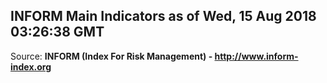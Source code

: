 ## INFORM Main Indicators as of Wed, 15 Aug 2018 03:26:38 GMT

Source: **INFORM (Index For Risk Management) - http://www.inform-index.org**